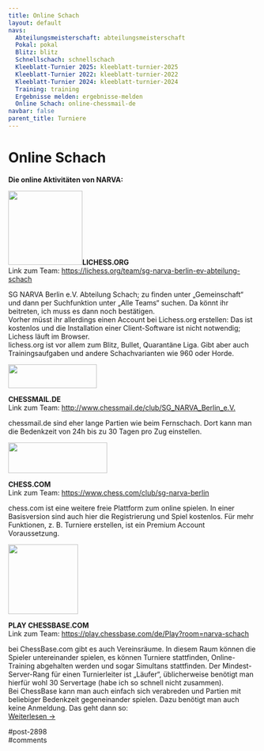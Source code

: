 ```yaml
---
title: Online Schach 
layout: default
navs:
  Abteilungsmeisterschaft: abteilungsmeisterschaft
  Pokal: pokal
  Blitz: blitz
  Schnellschach: schnellschach
  Kleeblatt-Turnier 2025: kleeblatt-turnier-2025
  Kleeblatt-Turnier 2022: kleeblatt-turnier-2022
  Kleeblatt-Turnier 2024: kleeblatt-turnier-2024
  Training: training
  Ergebnisse melden: ergebnisse-melden
  Online Schach: online-chessmail-de
navbar: false
parent_title: Turniere
---
```

<div class="post-2898 page type-page status-publish hentry" id="post-2898">
<h1 class="entry-title">Online Schach</h1>
<div class="entry-content">
<p><strong>Die online Aktivitäten von NARVA:</strong></p>
<p><a href="https://lichess.org/"><img alt="" class="alignleft wp-image-7023 size-thumbnail" decoding="async" height="150" sizes="(max-width: 150px) 100vw, 150px" src="http://www.narva-schach.de/wordpress/wp-content/uploads/2020/03/Lichess-840x560-150x150.png" srcset="https://www.narva-schach.de/wordpress/wp-content/uploads/2020/03/Lichess-840x560-150x150.png 150w, https://www.narva-schach.de/wordpress/wp-content/uploads/2020/03/Lichess-840x560-144x144.png 144w" width="150"/></a><strong>LICHESS.ORG</strong><br/>
Link zum Team: <a href="https://lichess.org/team/sg-narva-berlin-ev-abteilung-schach" rel="noopener" target="_blank">https://lichess.org/team/sg-narva-berlin-ev-abteilung-schach</a></p>
<p>SG NARVA Berlin e.V. Abteilung Schach; zu finden unter „Gemeinschaft“ und dann per Suchfunktion unter „Alle Teams“ suchen. Da könnt ihr beitreten, ich muss es dann noch bestätigen.<br/>
Vorher müsst ihr allerdings einen Account bei Lichess.org erstellen: Das ist kostenlos und die Installation einer Client-Software ist nicht notwendig; Lichess läuft im Browser.<br/>
lichess.org ist vor allem zum Blitz, Bullet, Quarantäne Liga. Gibt aber auch Trainingsaufgaben und andere Schachvarianten wie 960 oder Horde.</p>
<p><a href="http://www.chessmail.de/club/SG_NARVA_Berlin_e.V."><img alt="" class="wp-image-2958 size-full alignleft" decoding="async" height="48" src="http://www.narva-schach.de/wordpress/wp-content/uploads/2017/09/chessmail.jpg" width="179"/></a></p>
<p><strong>CHESSMAIL.DE</strong><br/>
Link zum Team: <a href="http://www.chessmail.de/club/SG_NARVA_Berlin_e.V." rel="noopener" target="_blank">http://www.chessmail.de/club/SG_NARVA_Berlin_e.V.</a></p>
<p>chessmail.de sind eher lange Partien wie beim Fernschach. Dort kann man die Bedenkzeit von 24h bis zu 30 Tagen pro Zug einstellen.</p>
<p><a href="http://www.narva-schach.de/wordpress/wp-content/uploads/2020/04/chess_com.jpg"><img alt="" class="alignleft wp-image-7151" decoding="async" height="62" loading="lazy" src="http://www.narva-schach.de/wordpress/wp-content/uploads/2020/04/chess_com.jpg" width="200"/></a></p>
<p><strong>CHESS.COM</strong><br/>
Link zum Team: <a href="https://www.chess.com/club/sg-narva-berlin" rel="noopener" target="_blank">https://www.chess.com/club/sg-narva-berlin</a></p>
<p>chess.com ist eine weitere freie Plattform zum online spielen. In einer Basisversion sind auch hier die Registrierung und Spiel kostenlos. Für mehr Funktionen, z. B. Turniere erstellen, ist ein Premium Account Voraussetzung.</p>
<p><a href="http://www.narva-schach.de/wordpress/wp-content/uploads/2020/04/PlaychessLogo.png"><img alt="" class="size-full wp-image-7152 alignleft" decoding="async" height="141" loading="lazy" src="http://www.narva-schach.de/wordpress/wp-content/uploads/2020/04/PlaychessLogo.png" width="141"/></a></p>
<p><strong>PLAY CHESSBASE.COM</strong><br/>
Link zum Team: <a href="https://play.chessbase.com/de/Play?room=narva-schach" rel="noopener" target="_blank">https://play.chessbase.com/de/Play?room=narva-schach</a></p>
<p>bei ChessBase.com gibt es auch Vereinsräume. In diesem Raum können die Spieler untereinander spielen, es können Turniere stattfinden, Online-Training abgehalten werden und sogar Simultans stattfinden. Der Mindest-Server-Rang für einen Turnierleiter ist „Läufer“, üblicherweise benötigt man hierfür wohl 30 Servertage (habe ich so schnell nicht zusammen).<br/>
Bei ChessBase kann man auch einfach sich verabreden und Partien mit beliebiger Bedenkzeit gegeneinander spielen. Dazu benötigt man auch keine Anmeldung. Das geht dann so:<br/>
<a href="http://www.narva-schach.de/wordpress/2020/04/07/online-angebote-bei-narva/#more-7054">Weiterlesen →</a></p>
</div><!-- .entry-content -->
</div> #post-2898 
<div id="comments">
</div> #comments 
